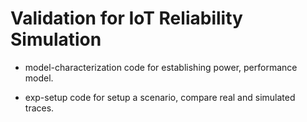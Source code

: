 # Validation for IoT Reliability Simulation

* model-characterization
  code for establishing power, performance model.

* exp-setup
  code for setup a scenario, compare real and simulated traces.
